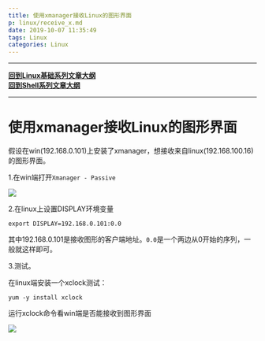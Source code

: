 ```yaml
---
title: 使用xmanager接收Linux的图形界面
p: linux/receive_x.md
date: 2019-10-07 11:35:49
tags: Linux
categories: Linux
---
```


--------

**[回到Linux基础系列文章大纲](/linux/index)**  
**[回到Shell系列文章大纲](/shell/index)**  

--------

# 使用xmanager接收Linux的图形界面

假设在win(192.168.0.101)上安装了xmanager，想接收来自linux(192.168.100.16)的图形界面。

1.在win端打开`Xmanager - Passive`

![](/img/linux/733013-20170218201257191-1251233857.png)

2.在linux上设置DISPLAY环境变量

```
export DISPLAY=192.168.0.101:0.0
```

其中192.168.0.101是接收图形的客户端地址。`0.0`是一个两边从0开始的序列，一般就这样即可。

3.测试。

在linux端安装一个xclock测试：

```
yum -y install xclock
```

运行xclock命令看win端是否能接收到图形界面

![](/img/linux/733013-20170218201258847-584450209.png)

 
